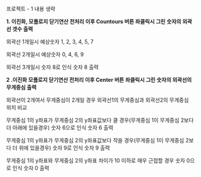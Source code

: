 프로젝트 - 1 내용 생략

__1. 이진화, 모폴로지 닫기연산 전처리 이후 Countours 버튼 좌클릭시 그린 숫자의 외곽선 갯수 출력__

  외곽선 1개일시 예상숫자 1, 2, 3, 4, 5, 7

  외곽선 2개일시 예상숫자 0, 4, 6, 9

  외곽선 3개일시 숫자 8로 인식 숫자 8 출력

__2 .이진화 모폴로지 닫기연산 전처리 이후 Center 버튼 좌클릭시 그린 숫자의 외곽선의 무게중심 출력__

  외곽선이 2개여서 무게중심이 2개일 경우 외곽선1의 무게중심과 외곽선2의 무게중심 위치 비교

  무게중심 1의 y좌표가 무게중심 2의 y좌표값보다 클 경우(무게중심 1이 무게중심 2보다 더 아래에 있을경우) 숫자 6으로 인식 숫자 6 출력

  무게중심 1의 y좌표가 무게중심 2의 y좌표값보다 작을 경우(무게중심 1이 무게중심 2보다 더 위에 있을경우) 숫자 9로 인식 숫자 9 출력

  무게중심 1의 y좌표와 무게중심 2의 y좌표 차이가 10 이하로 매우 근접할 경우 숫자 0으로 인식 숫자 0 출력
